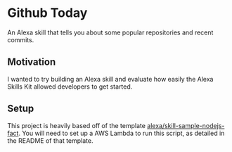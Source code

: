 # Github Today
An Alexa skill that tells you about some popular repositories and recent commits.

## Motivation
I wanted to try building an Alexa skill and evaluate how easily the Alexa Skills Kit allowed developers to get started.

## Setup
This project is heavily based off of the template [alexa/skill-sample-nodejs-fact](https://github.com/alexa/skill-sample-nodejs-fact). You will need to set up a AWS Lambda to run this script, as detailed in the README of that template.
